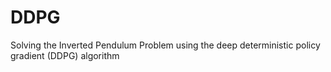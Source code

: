 # DDPG
Solving the Inverted Pendulum Problem using the deep deterministic policy gradient (DDPG) algorithm
